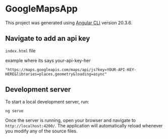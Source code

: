 # GoogleMapsApp

This project was generated using [Angular CLI](https://github.com/angular/angular-cli) version 20.3.6.

## Navigate to add an api key

`index.html` file

example where its says your-api-key-her

`"https://maps.googleapis.com/maps/api/js?key=YOUR-API-KEY-HERE&libraries=places,geometry&loading=async"`

## Development server

To start a local development server, run:

```bash
ng serve
```

Once the server is running, open your browser and navigate to `http://localhost:4200/`. The application will automatically reload whenever you modify any of the source files.
